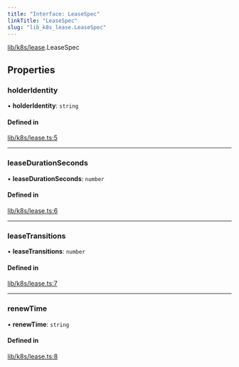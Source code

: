 ```yaml
---
title: "Interface: LeaseSpec"
linkTitle: "LeaseSpec"
slug: "lib_k8s_lease.LeaseSpec"
---
```


[lib/k8s/lease](../modules/lib_k8s_lease.md).LeaseSpec

## Properties

### holderIdentity

• **holderIdentity**: `string`

#### Defined in

[lib/k8s/lease.ts:5](https://github.com/headlamp-k8s/headlamp/blob/1093c364/frontend/src/lib/k8s/lease.ts#L5)

___

### leaseDurationSeconds

• **leaseDurationSeconds**: `number`

#### Defined in

[lib/k8s/lease.ts:6](https://github.com/headlamp-k8s/headlamp/blob/1093c364/frontend/src/lib/k8s/lease.ts#L6)

___

### leaseTransitions

• **leaseTransitions**: `number`

#### Defined in

[lib/k8s/lease.ts:7](https://github.com/headlamp-k8s/headlamp/blob/1093c364/frontend/src/lib/k8s/lease.ts#L7)

___

### renewTime

• **renewTime**: `string`

#### Defined in

[lib/k8s/lease.ts:8](https://github.com/headlamp-k8s/headlamp/blob/1093c364/frontend/src/lib/k8s/lease.ts#L8)
